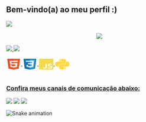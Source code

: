 ## Bem-vindo(a) ao meu perfil :)

![](https://komarev.com/ghpvc/gyovnnz&color=blueviolet&style=plastic)

<p align="center">
 <img src="https://64.media.tumblr.com/5720c0b3f55bbdbb3b9c7753f04fb790/tumblr_moymevmI0v1rwai13o1_500.gif" height="180"
</p>

 <div>
   <a href="https://github.com/gyovnnz">
   <img height="180em" src="https://github-readme-stats.vercel.app/api?username=gyovnnz&show_icons=true&theme=tokyonight&include_all_commits=true&count_private=true"/>
   <img height="180em" src="https://github-readme-stats.vercel.app/api/top-langs/?username=gyovnnz&layout=compact&langs_count=6&theme=tokyonight"/>

</div>
<div style="display: inline_block"><br>
  <img align="center" alt="HTML" height="30" width="40" src="https://raw.githubusercontent.com/devicons/devicon/master/icons/html5/html5-original.svg">
  <img align="center" alt="CSS" height="30" width="40" src="https://raw.githubusercontent.com/devicons/devicon/master/icons/css3/css3-original.svg">
 <img align="center" alt="Js" height="30" width="40" src="https://raw.githubusercontent.com/devicons/devicon/master/icons/javascript/javascript-plain.svg">
 <img align="center" alt="Python" height="30" width="40" src="https://raw.githubusercontent.com/devicons/devicon/master/icons/python/python-plain.svg">
</div>
 
 <br>
 
  ### Confira meus canais de comunicação abaixo:
 
<div> 
  <a href="https://instagram.com/cyash_" target="_blank"><img src="https://img.shields.io/badge/-Instagram-%23E4405F?style=for-the-badge&logo=instagram&logoColor=white" target="_blank"></a>
  <a href = "mailto:giovannatrigoni@outlook.com"><img src="https://img.shields.io/badge/-Gmail-%23333?style=for-the-badge&logo=gmail&logoColor=white" target="_blank"></a>
  <a href="https://www.linkedin.com/in/giovanna-trigoni-163340223" target="_blank"><img src="https://img.shields.io/badge/-LinkedIn-%230077B5?style=for-the-badge&logo=linkedin&logoColor=white" target="_blank"></a> 
 
  ![Snake animation](https://github.com/devemdobro/devemdobro/blob/output/github-contribution-grid-snake.svg)

</div>
